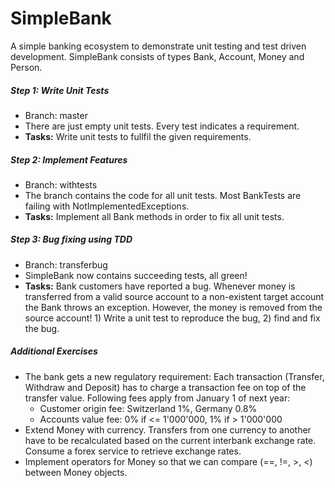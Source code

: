 # SimpleBank
A simple banking ecosystem to demonstrate unit testing and test driven development. SimpleBank consists of types Bank, Account, Money and Person.

##### Step 1: Write Unit Tests
- Branch: master
- There are just empty unit tests. Every test indicates a requirement.
- **Tasks:** Write unit tests to fullfil the given requirements.

##### Step 2: Implement Features
- Branch: withtests
- The branch contains the code for all unit tests. Most BankTests are failing with NotImplementedExceptions.
- **Tasks:** Implement all Bank methods in order to fix all unit tests.

##### Step 3: Bug fixing using TDD
- Branch: transferbug
- SimpleBank now contains succeeding tests, all green!
- **Tasks:** Bank customers have reported a bug. Whenever money is transferred from a valid source account to a non-existent target account the Bank throws an exception. However, the money is removed from the source account! 1) Write a unit test to reproduce the bug, 2) find and fix the bug.


##### Additional Exercises
- The bank gets a new regulatory requirement: Each transaction (Transfer, Withdraw and Deposit) has to charge a transaction fee on top of the transfer value. Following fees apply from January 1 of next year:
	- Customer origin fee: Switzerland 1%, Germany 0.8%
	- Accounts value fee: 0% if <= 1'000'000, 1% if > 1'000'000
- Extend Money with currency. Transfers from one currency to another have to be recalculated based on the current interbank exchange rate. Consume a forex service to retrieve exchange rates.
- Implement operators for Money so that we can compare (==, !=, >, <) between Money objects.

